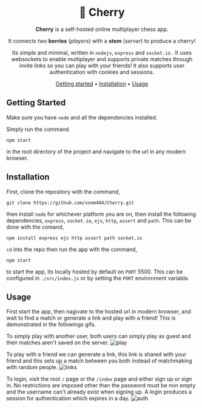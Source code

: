 <div align="center">
<h1>🍒 Cherry</h1>
<p><b>Cherry</b> is a self-hosted online multiplayer chess app.</p>
<p>It connects two <b>berries</b> (<i>players</i>) with a <b>stem</b> (<i>server</i>) to produce a cherry!</p>
<p>Its simple and minimal, written in <code>nodejs</code>, <code>express</code> and <code>socket.io</code > . It uses websockets to enable multiplayer and supports private matches through invite links so you can play with your friends! It also supports user authentication with cookies and sessions.</p>
<a href="#getting-started">Getting started</a> • <a href="#installation">Installation</a> • <a href="#usage">Usage</a>
</div>

## Getting Started
Make sure you have `node` and all the dependencies installed.

Simply run the command
```shell
npm start
```
in the root directory of the project and navigate to the url in any modern browser.

## Installation
First, clone the repository with the command,
```shell
git clone https://github.com/vnnm404/Cherry.git
```

then install `node` for whichever platform you are on, then install the following dependencies,
`express`, `socket.io`, `ejs`, `http`, `assert` and  `path`. This can be done with the comand,
```shell
npm install express ejs http assert path socket.io
```

`cd` into the repo then run the app with the command,
```shell
npm start
```
to start the app, its locally hosted by default on `PORT` 5500. This can be configured in `./src/index.js` or by setting the `PORT` environment variable.

## Usage
First start the app, then nagivate to the hosted url in modern browser, and wait to find a match or generate a link and play with a friend! This is demonstrated in the followings gifs.

To simply play with another user, both users can simply play as guest and their matches aren't saved on the server.
![play](https://user-images.githubusercontent.com/94549325/207280367-e9eefc57-96ae-4d41-921d-bc855727bcf8.gif)

To play with a friend we can generate a link, this link is shared with your friend and this sets up a match between you both instead of matchmaking with random people.
![links](https://user-images.githubusercontent.com/94549325/207280409-4dba699d-597d-4d09-8306-a893d319f7db.gif)

To login, visit the root `/` page or the `/index` page and either sign up or sign in. No restrictions are imposed other than the password must be non empty and the username can't already exist when signing up. A login produces a session for authentication which expires in a day.
![auth](https://user-images.githubusercontent.com/94549325/207280455-9ea7b0e1-c89a-4679-965a-777bb0a60c86.gif)

